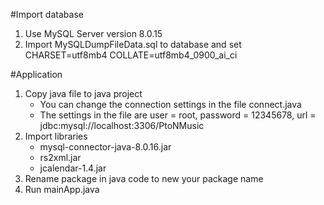 #Import database
1. Use MySQL Server version 8.0.15
2. Import MySQLDumpFileData.sql to database and set CHARSET=utf8mb4 COLLATE=utf8mb4_0900_ai_ci


#Application
1. Copy java file to java project
	- You can change the connection settings in the file connect.java 
	- The settings in the file are 
		user = root, 
		password = 12345678, 
		url = jdbc:mysql://localhost:3306/PtoNMusic
2. Import libraries   
	- mysql-connector-java-8.0.16.jar
	- rs2xml.jar
	- jcalendar-1.4.jar
3. Rename package in java code to new your package name
4. Run mainApp.java
